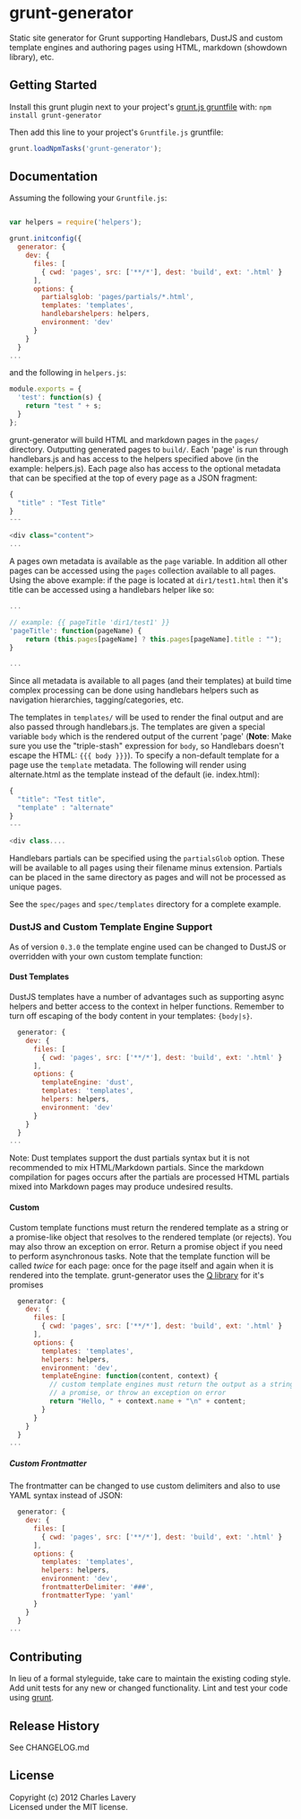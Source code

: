 # grunt-generator

Static site generator for Grunt supporting Handlebars, DustJS and custom template engines and authoring pages using HTML, markdown (showdown library), etc.

## Getting Started
Install this grunt plugin next to your project's [grunt.js gruntfile][getting_started] with: `npm install grunt-generator`

Then add this line to your project's `Gruntfile.js` gruntfile:

```javascript
grunt.loadNpmTasks('grunt-generator');
```

[grunt]: http://gruntjs.com/
[getting_started]: https://github.com/gruntjs/grunt/blob/master/docs/getting_started.md

## Documentation

Assuming the following your `Gruntfile.js`:

```javascript

var helpers = require('helpers');

grunt.initconfig({
  generator: {
    dev: {
      files: [
        { cwd: 'pages', src: ['**/*'], dest: 'build', ext: '.html' }
      ],
      options: {
        partialsglob: 'pages/partials/*.html',
        templates: 'templates',
        handlebarshelpers: helpers,
        environment: 'dev'
      }
    }
  }
...

```

and the following in `helpers.js`:

```javascript
module.exports = {
  'test': function(s) {
    return "test " + s;
  }
};
```
grunt-generator will build HTML and markdown pages in the `pages/` directory. Outputting generated pages to `build/`. Each 'page' is run through handlebars.js and has access to the helpers specified above (in the example: helpers.js). Each page also has access to the optional metadata that can be specified at the top of every page as a JSON fragment:

```javascript
{
  "title" : "Test Title"
}
---

<div class="content">
...
```

A pages own metadata is available as the `page` variable. In addition all other pages can be accessed using the `pages` collection available to all pages. Using the above example: if the page is located at `dir1/test1.html` then it's title can be accessed using a handlebars helper like so:

```javascript
...

// example: {{ pageTitle 'dir1/test1' }}
'pageTitle': function(pageName) {
    return (this.pages[pageName] ? this.pages[pageName].title : "");
}

...
```

Since all metadata is available to all pages (and their templates) at build time complex processing can be done using handlebars helpers such as navigation hierarchies, tagging/categories, etc.

The templates in `templates/` will be used to render the final output and are also passed through handlebars.js. The templates are given a special variable `body` which is the rendered output of the current 'page' (**Note**: Make sure you use the "triple-stash" expression for `body`, so Handlebars doesn't escape the HTML: `{{{ body }}}`). To specify a non-default template for a page use the `template` metadata. The following will render using alternate.html as the template instead of the default (ie. index.html):

```javascript
{
  "title": "Test title",
  "template" : "alternate"
}
---

<div class....
```

Handlebars partials can be specified using the `partialsGlob` option. These will be available to all pages using their filename minus extension. Partials can be placed in the same directory as pages and will not be processed as unique pages.

See the `spec/pages` and `spec/templates` directory for a complete example.

### DustJS and Custom Template Engine Support

As of version `0.3.0` the template engine used can be changed to DustJS or overridden with your own custom template function:

#### Dust Templates

DustJS templates have a number of advantages such as supporting async helpers and better access to the context in helper functions. Remember to turn off escaping of the body content in your templates: `{body|s}`.

```javascript
  generator: {
    dev: {
      files: [
        { cwd: 'pages', src: ['**/*'], dest: 'build', ext: '.html' }
      ],
      options: {
        templateEngine: 'dust',
        templates: 'templates',
        helpers: helpers,
        environment: 'dev'
      }
    }
  }
...
```

Note: Dust templates support the dust partials syntax but it is not recommended to mix HTML/Markdown partials. Since the markdown compilation for pages occurs after the partials are processed HTML partials mixed into Markdown pages may produce undesired results.

#### Custom

Custom template functions must return the rendered template as a string or a promise-like object that resolves to the rendered template (or rejects). You may also throw an exception on error. Return a promise object if you need to perform asynchronous tasks. Note that the template function will be called *twice* for each page: once for the page itself and again when it is rendered into the template. grunt-generator uses the [Q library][q] for it's promises

```javascript
  generator: {
    dev: {
      files: [
        { cwd: 'pages', src: ['**/*'], dest: 'build', ext: '.html' }
      ],
      options: {
        templates: 'templates',
        helpers: helpers,
        environment: 'dev',
        templateEngine: function(content, context) {
          // custom template engines must return the output as a string
          // a promise, or throw an exception on error
          return "Hello, " + context.name + "\n" + content;
        }
      }
    }
  }
...
```

##### Custom Frontmatter

The frontmatter can be changed to use custom delimiters and also to use YAML syntax instead of JSON:

```javascript
  generator: {
    dev: {
      files: [
        { cwd: 'pages', src: ['**/*'], dest: 'build', ext: '.html' }
      ],
      options: {
        templates: 'templates',
        helpers: helpers,
        environment: 'dev',
        frontmatterDelimiter: '###',
        frontmatterType: 'yaml'
      }
    }
  }
...
```

[q]: [https://github.com/kriskowal/q/]

## Contributing
In lieu of a formal styleguide, take care to maintain the existing coding style. Add unit tests for any new or changed functionality. Lint and test your code using [grunt][grunt].

## Release History

See CHANGELOG.md

## License
Copyright (c) 2012 Charles Lavery  
Licensed under the MIT license.
